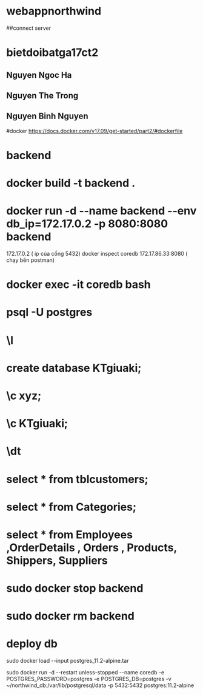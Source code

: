 # webappnorthwind
##connect server
# bietdoibatga17ct2
## Nguyen Ngoc Ha
## Nguyen The Trong
## Nguyen Binh Nguyen


#docker 
https://docs.docker.com/v17.09/get-started/part2/#dockerfile


# backend
# docker build -t backend .

# docker run -d --name backend --env db_ip=172.17.0.2 -p 8080:8080 backend 
172.17.0.2 ( ip của cổng 5432) docker inspect coredb
172.17.86.33:8080 ( chạy bên postman)

# docker exec -it coredb bash


# psql -U postgres
# \l
# create database KTgiuaki;
# \c xyz;
# \c KTgiuaki;
# \dt
# select * from tblcustomers;
# select * from Categories;
# select * from Employees ,OrderDetails , Orders , Products, Shippers, Suppliers

# sudo docker stop backend
# sudo docker rm backend 

# deploy db
 sudo docker load --input postgres_11.2-alpine.tar

 sudo docker run -d --restart unless-stopped --name coredb -e POSTGRES_PASSWORD=postgres -e POSTGRES_DB=postgres -v ~/northwind_db:/var/lib/postgresql/data -p 5432:5432 postgres:11.2-alpine
